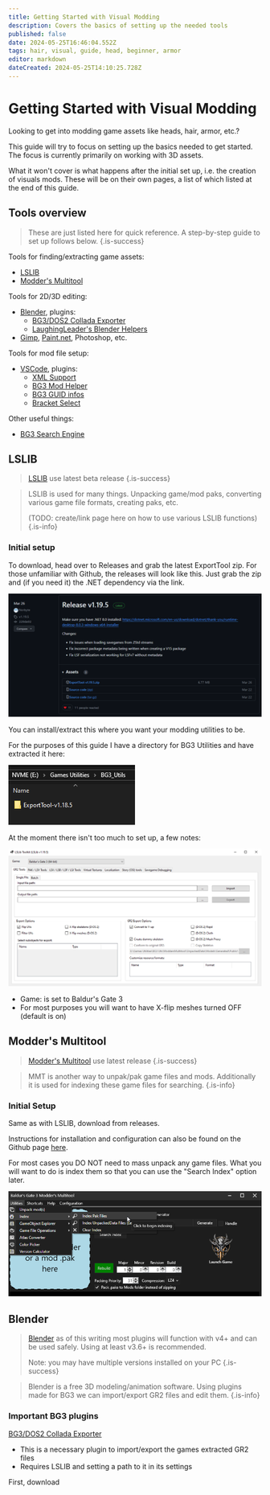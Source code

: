 ```yaml
---
title: Getting Started with Visual Modding
description: Covers the basics of setting up the needed tools
published: false
date: 2024-05-25T16:46:04.552Z
tags: hair, visual, guide, head, beginner, armor
editor: markdown
dateCreated: 2024-05-25T14:10:25.728Z
---
```


# Getting Started with Visual Modding
Looking to get into modding game assets like heads, hair, armor, etc.? 

This guide will try to focus on setting up the basics needed to get started. The focus is currently primarily on working with 3D assets.

What it won't cover is what happens after the initial set up, i.e. the creation of visuals mods. These will be on their own pages, a list of which listed at the end of this guide.


## Tools overview

> These are just listed here for quick reference. A step-by-step guide to set up follows below.
{.is-success}


Tools for finding/extracting game assets:
- [LSLIB](https://github.com/Norbyte/lslib)
- [Modder's Multitool](https://github.com/ShinyHobo/BG3-Modders-Multitool)

Tools for 2D/3D editing:
- [Blender](https://www.blender.org/), plugins:
  - [BG3/DOS2 Collada Exporter](https://github.com/Norbyte/dos2de_collada_exporter)
  - [LaughingLeader's Blender Helpers](https://github.com/LaughingLeader/laughingleader_blender_helpers)
- [Gimp](https://www.gimp.org/), [Paint.net](https://www.getpaint.net/index.html), Photoshop, etc.

Tools for mod file setup:
- [VSCode](https://code.visualstudio.com/), plugins:
  - [XML Support](https://marketplace.visualstudio.com/items?itemName=redhat.vscode-xml)
  - [BG3 Mod Helper](https://marketplace.visualstudio.com/items?itemName=ghostboats.bg3-mod-helper)
  - [BG3 GUID infos](https://marketplace.visualstudio.com/items?itemName=FallenStar.bg3guidinfos)
  - [Bracket Select](https://marketplace.visualstudio.com/items?itemName=chunsen.bracket-select)

Other useful things:
- [BG3 Search Engine](https://bg3.norbyte.dev/search)


## LSLIB

> [LSLIB](https://github.com/Norbyte/lslib/releases)
> use latest beta release
{.is-success}

> LSLIB is used for many things. Unpacking game/mod paks, converting various game file formats, creating paks, etc. 
> 
> (TODO: create/link page here on how to use various LSLIB functions)
{.is-info}

### Initial setup
To download, head over to Releases and grab the latest ExportTool zip. For those unfamiliar with Github, the releases will look like this. Just grab the zip and (if you need it) the .NET dependency via the link.

![2024-05-25_15_39_51.png](/tutorials/getting_started_visual/2024-05-25_15_39_51.png)

You can install/extract this where you want your modding utilities to be. 

For the purposes of this guide I have a directory for BG3 Utilities and have extracted it here:

![utilites-folder.png](/tutorials/getting_started_visual/utilites-folder.png)

At the moment there isn't too much to set up, a few notes:

![lslib.png](/tutorials/getting_started_visual/lslib.png)

- Game: is set to Baldur's Gate 3
- For most purposes you will want to have X-flip meshes turned OFF (default is on)


## Modder's Multitool

> [Modder's Multitool](https://github.com/ShinyHobo/BG3-Modders-Multitool/releases)
> use latest release
{.is-success}

> MMT is another way to unpak/pak game files and mods. Additionally it is used for indexing these game files for searching.
{.is-info}

### Initial Setup
Same as with LSLIB, download from releases.

Instructions for installation and configuration can also be found on the Github page [here](https://github.com/ShinyHobo/BG3-Modders-Multitool/wiki/Installation).

For most cases you DO NOT need to mass unpack any game files. What you will want to do is index them so that you can use the "Search Index" option later.

![mmt.png](/tutorials/getting_started_visual/mmt.png)


## Blender

> [Blender](https://www.blender.org/)
> as of this writing most plugins will function with v4+ and can be used safely. Using at least v3.6+ is recommended.
>
>Note: you may have multiple versions installed on your PC
{.is-success}

> Blender is a free 3D modeling/animation software. Using plugins made for BG3 we can import/export GR2 files and edit them.
{.is-info}

### Important BG3 plugins

[BG3/DOS2 Collada Exporter](https://github.com/Norbyte/dos2de_collada_exporter)
- This is a necessary plugin to import/export the games extracted GR2 files
- Requires LSLIB and setting a path to it in its settings

First, download 

